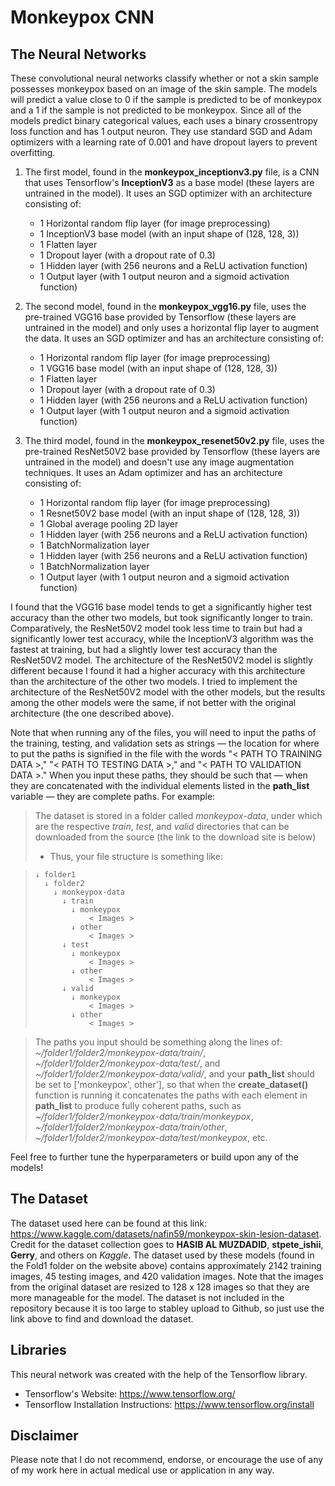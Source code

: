 # Monkeypox CNN

## The Neural Networks
These convolutional neural networks classify whether or not a skin sample possesses monkeypox based on an image of the skin sample. The models will predict a value close to 0 if the sample is predicted to be of monkeypox and a 1 if the sample is not predicted to be monkeypox. Since all of the models predict binary categorical values, each uses a binary crossentropy loss function and has 1 output neuron. They use standard SGD and Adam optimizers with a learning rate of 0.001 and have dropout layers to prevent overfitting.

1. The first model, found in the **monkeypox_inceptionv3.py** file, is a CNN that uses Tensorflow's **InceptionV3** as a base model (these layers are untrained in the model). It uses an SGD optimizer with an architecture consisting of:
    - 1 Horizontal random flip layer (for image preprocessing)
    - 1 InceptionV3 base model (with an input shape of (128, 128, 3))
    - 1 Flatten layer
    - 1 Dropout layer (with a dropout rate of 0.3)
    - 1 Hidden layer (with 256 neurons and a ReLU activation function)
    - 1 Output layer (with 1 output neuron and a sigmoid activation function)

2. The second model, found in the **monkeypox_vgg16.py** file, uses the pre-trained VGG16 base provided by Tensorflow (these layers are untrained in the model) and only uses a horizontal flip layer to augment the data. It uses an SGD optimizer and has an architecture consisting of:
    - 1 Horizontal random flip layer (for image preprocessing)
    - 1 VGG16 base model (with an input shape of (128, 128, 3))
    - 1 Flatten layer
    - 1 Dropout layer (with a dropout rate of 0.3)
    - 1 Hidden layer (with 256 neurons and a ReLU activation function)
    - 1 Output layer (with 1 output neuron and a sigmoid activation function)

3. The third model, found in the **monkeypox_resenet50v2.py** file, uses the pre-trained ResNet50V2 base provided by Tensorflow (these layers are untrained in the model) and doesn't use any image augmentation techniques. It uses an Adam optimizer and has an architecture consisting of:
    - 1 Horizontal random flip layer (for image preprocessing)
    - 1 Resnet50V2 base model (with an input shape of (128, 128, 3))
    - 1 Global average pooling 2D layer
    - 1 Hidden layer (with 256 neurons and a ReLU activation function)
    - 1 BatchNormalization layer
    - 1 Hidden layer (with 256 neurons and a ReLU activation function)
    - 1 BatchNormalization layer
    - 1 Output layer (with 1 output neuron and a sigmoid activation function)
    
I found that the VGG16 base model tends to get a significantly higher test accuracy than the other two models, but took significantly longer to train. Comparatively, the ResNet50V2 model took less time to train but had a significantly lower test accuracy, while the InceptionV3 algorithm was the fastest at training, but had a slightly lower test accuracy than the ResNet50V2 model. The architecture of the ResNet50V2 model is slightly different because I found it had a higher accuracy with this architecture than the architecture of the other two models. I tried to implement the architecture of the ResNet50V2 model with the other models, but the results among the other models were the same, if not better with the original architecture (the one described above).

Note that when running any of the files, you will need to input the paths of the training, testing, and validation sets as strings — the location for where to put the paths is signified in the file with the words "< PATH TO TRAINING DATA >," "< PATH TO TESTING DATA >," and "< PATH TO VALIDATION DATA >." When you input these paths, they should be such that — when they are concatenated with the individual elements listed in the **path_list** variable — they are complete paths. For example:
> The dataset is stored in a folder called *monkeypox-data*, under which are the respective *train*, *test*, and *valid* directories that can be downloaded from the source (the link to the download site is below)
> - Thus, your file structure is something like:

>     ↓ folder1
>       ↓ folder2
>         ↓ monkeypox-data
>           ↓ train
>             ↓ monkeypox
>                 < Images >
>             ↓ other
>                 < Images >
>           ↓ test
>             ↓ monkeypox
>                 < Images >
>             ↓ other
>                 < Images >
>           ↓ valid
>             ↓ monkeypox
>                 < Images >
>             ↓ other
>                 < Images >

> The paths you input should be something along the lines of: *~/folder1/folder2/monkeypox-data/train/*, *~/folder1/folder2/monkeypox-data/test/*, and *~/folder1/folder2/monkeypox-data/valid/*, and your **path_list** should be set to ['monkeypox', other'], so that when the **create_dataset()** function is running it concatenates the paths with each element in **path_list** to produce fully coherent paths, such as *~/folder1/folder2/monkeypox-data/train/monkeypox*, *~/folder1/folder2/monkeypox-data/train/other*, *~/folder1/folder2/monkeypox-data/test/monkeypox*, etc.
> 

Feel free to further tune the hyperparameters or build upon any of the models!

## The Dataset
The dataset used here can be found at this link: https://www.kaggle.com/datasets/nafin59/monkeypox-skin-lesion-dataset. Credit for the dataset collection goes to **HASIB AL MUZDADID**, **stpete_ishii**, **Gerry**, and others on *Kaggle*. The dataset used by these models (found in the Fold1 folder on the website above) contains approximately 2142 training images, 45 testing images, and 420 validation images. Note that the images from the original dataset are resized to 128 x 128 images so that they are more manageable for the model. The dataset is not included in the repository because it is too large to stabley upload to Github, so just use the link above to find and download the dataset.

## Libraries
This neural network was created with the help of the Tensorflow library.
- Tensorflow's Website: https://www.tensorflow.org/
- Tensorflow Installation Instructions: https://www.tensorflow.org/install

## Disclaimer
Please note that I do not recommend, endorse, or encourage the use of any of my work here in actual medical use or application in any way. 
